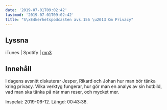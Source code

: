 ```yaml
---
date: '2019-07-01T09:02:42'
lastmod: '2019-07-01T09:02:42'
title: "S\xE4kerhetspodcasten avs.156 \u2013 Om Privacy"
---
```

## Lyssna

iTunes \| Spotify \| [mp3](http://traffic.libsyn.com/sakerhetspodcasten/2019-06-13_How_Do_I_Privacy.mp3)


## Innehåll

I dagens avsnitt diskuterar Jesper, Rikard och Johan hur man bör tänka kring privacy.
Vilka verktyg fungerar, hur gör man en analys av sin hotbild, vad man ska tänka på
när man reser, och mycket mer.

Inspelat: 2019-06-12. Längd: 00:43:38.
